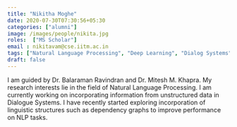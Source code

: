 ```yaml
---
title: "Nikitha Moghe"
date: 2020-07-30T07:30:56+05:30
categories: ["alumni"]
image: /images/people/nikita.jpg
roles:  ["MS Scholar"]
email : nikitavam@cse.iitm.ac.in
tags: ["Natural Language Processing", "Deep Learning", "Dialog Systems", "Representation Learning"]
draft: false
---
```

I am guided by Dr. Balaraman Ravindran and Dr. Mitesh M. Khapra. My research interests lie in the field of Natural Language Processing. I am currently working on incorporating information from unstructured data in Dialogue Systems. I have recently started exploring incorporation of linguistic structures such as dependency graphs to improve performance on NLP tasks.